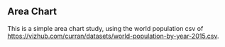 ## Area Chart
This is a simple area chart study, using the world population csv of https://vizhub.com/curran/datasets/world-population-by-year-2015.csv.


